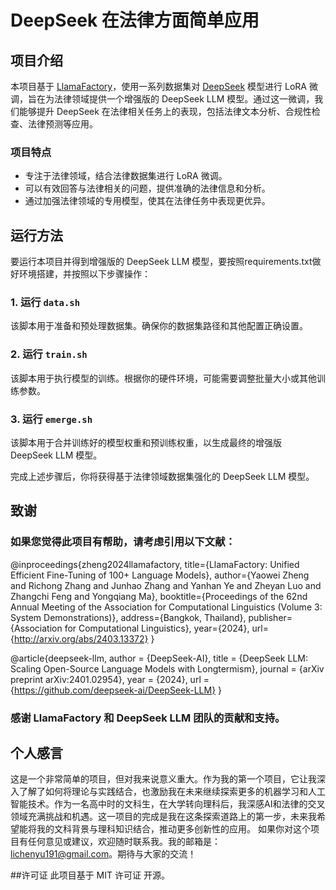 # DeepSeek 在法律方面简单应用

## 项目介绍

本项目基于 [LlamaFactory](http://arxiv.org/abs/2403.13372)，使用一系列数据集对 [DeepSeek](https://github.com/deepseek-ai/DeepSeek-LLM) 模型进行 LoRA 微调，旨在为法律领域提供一个增强版的 DeepSeek LLM 模型。通过这一微调，我们能够提升 DeepSeek 在法律相关任务上的表现，包括法律文本分析、合规性检查、法律预测等应用。

### 项目特点
- 专注于法律领域，结合法律数据集进行 LoRA 微调。
- 可以有效回答与法律相关的问题，提供准确的法律信息和分析。
- 通过加强法律领域的专用模型，使其在法律任务中表现更优异。

## 运行方法

要运行本项目并得到增强版的 DeepSeek LLM 模型，要按照requirements.txt做好环境搭建，并按照以下步骤操作：

### 1. 运行 `data.sh`
该脚本用于准备和预处理数据集。确保你的数据集路径和其他配置正确设置。

### 2. 运行 `train.sh`
该脚本用于执行模型的训练。根据你的硬件环境，可能需要调整批量大小或其他训练参数。

### 3. 运行 `emerge.sh`
该脚本用于合并训练好的模型权重和预训练权重，以生成最终的增强版 DeepSeek LLM 模型。

完成上述步骤后，你将获得基于法律领域数据集强化的 DeepSeek LLM 模型。

## 致谢
### 如果您觉得此项目有帮助，请考虑引用以下文献：
@inproceedings{zheng2024llamafactory,
  title={LlamaFactory: Unified Efficient Fine-Tuning of 100+ Language Models},
  author={Yaowei Zheng and Richong Zhang and Junhao Zhang and Yanhan Ye and Zheyan Luo and Zhangchi Feng and Yongqiang Ma},
  booktitle={Proceedings of the 62nd Annual Meeting of the Association for Computational Linguistics (Volume 3: System Demonstrations)},
  address={Bangkok, Thailand},
  publisher={Association for Computational Linguistics},
  year={2024},
  url={http://arxiv.org/abs/2403.13372}
}

@article{deepseek-llm,
  author = {DeepSeek-AI},
  title = {DeepSeek LLM: Scaling Open-Source Language Models with Longtermism},
  journal = {arXiv preprint arXiv:2401.02954},
  year = {2024},
  url = {https://github.com/deepseek-ai/DeepSeek-LLM}
}
### 感谢 LlamaFactory 和 DeepSeek LLM 团队的贡献和支持。

## 个人感言
这是一个非常简单的项目，但对我来说意义重大。作为我的第一个项目，它让我深入了解了如何将理论与实践结合，也激励我在未来继续探索更多的机器学习和人工智能技术。作为一名高中时的文科生，在大学转向理科后，我深感AI和法律的交叉领域充满挑战和机遇。这一项目的完成是我在这条探索道路上的第一步，未来我希望能将我的文科背景与理科知识结合，推动更多创新性的应用。 如果你对这个项目有任何意见或建议，欢迎随时联系我。我的邮箱是：lichenyu191@gmail.com。期待与大家的交流！

##许可证
此项目基于 MIT 许可证 开源。
